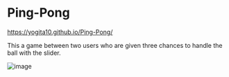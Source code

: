 # Ping-Pong

https://yogita10.github.io/Ping-Pong/

This a game between two users who are given three chances to handle the ball with the slider. 

![image](https://user-images.githubusercontent.com/54748438/115222534-7514e700-a128-11eb-8971-f7296d2c4252.png)
